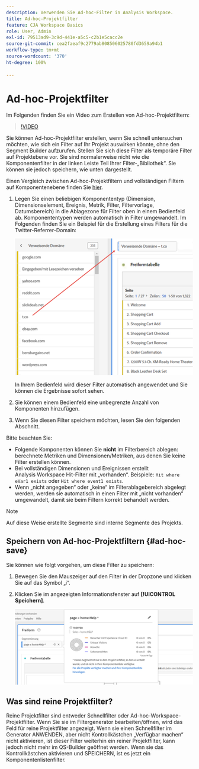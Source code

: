 ```yaml
---
description: Verwenden Sie Ad-hoc-Filter in Analysis Workspace.
title: Ad-hoc-Projektfilter
feature: CJA Workspace Basics
role: User, Admin
exl-id: 79513ad9-3c9d-441e-a5c5-c2b1e5cacc2e
source-git-commit: cea2faeaf9c2779ab808506025780fd3659a94b1
workflow-type: tm+mt
source-wordcount: '370'
ht-degree: 100%

---
```


# Ad-hoc-Projektfilter

Im Folgenden finden Sie ein Video zum Erstellen von Ad-hoc-Projektfiltern:

>[!VIDEO](https://video.tv.adobe.com/v/23978/?quality=12)

Sie können Ad-hoc-Projektfilter erstellen, wenn Sie schnell untersuchen möchten, wie sich ein Filter auf Ihr Projekt auswirken könnte, ohne den Segment Builder aufzurufen. Stellen Sie sich diese Filter als temporäre Filter auf Projektebene vor. Sie sind normalerweise nicht wie die Komponentenfilter in der linken Leiste Teil Ihrer Filter-„Bibliothek“. Sie können sie jedoch speichern, wie unten dargestellt.

Einen Vergleich zwischen Ad-hoc-Projektfiltern und vollständigen Filtern auf Komponentenebene finden Sie [hier](/help/components/filters/filters-overview.md).

1. Legen Sie einen beliebigen Komponententyp (Dimension, Dimensionselement, Ereignis, Metrik, Filter, Filtervorlage, Datumsbereich) in die Ablagezone für Filter oben in einem Bedienfeld ab. Komponententypen werden automatisch in Filter umgewandelt.
Im Folgenden finden Sie ein Beispiel für die Erstellung eines Filters für die Twitter-Referrer-Domain:

   ![](assets/ad-hoc1.png)

   In Ihrem Bedienfeld wird dieser Filter automatisch angewendet und Sie können die Ergebnisse sofort sehen.

1. Sie können einem Bedienfeld eine unbegrenzte Anzahl von Komponenten hinzufügen.
1. Wenn Sie diesen Filter speichern möchten, lesen Sie den folgenden Abschnitt.

Bitte beachten Sie:

* Folgende Komponenten können Sie **nicht** im Filterbereich ablegen: berechnete Metriken und Dimensionen/Metriken, aus denen Sie keine Filter erstellen können.
* Bei vollständigen Dimensionen und Ereignissen erstellt Analysis Workspace Hit-Filter mit „vorhanden“. Beispiele: `Hit where eVar1 exists` oder `Hit where event1 exists`.
* Wenn „nicht angegeben“ oder „keine“ im Filterablagebereich abgelegt werden, werden sie automatisch in einen Filter mit „nicht vorhanden“ umgewandelt, damit sie beim Filtern korrekt behandelt werden.

>[!NOTE]
>
>Auf diese Weise erstellte Segmente sind interne Segmente des Projekts.

## Speichern von Ad-hoc-Projektfiltern {#ad-hoc-save}

Sie können wie folgt vorgehen, um diese Filter zu speichern:

1. Bewegen Sie den Mauszeiger auf den Filter in der Dropzone und klicken Sie auf das Symbol „i“.
1. Klicken Sie im angezeigten Informationsfenster auf **[!UICONTROL Speichern]**.

   ![](assets/segment-info.png)

## Was sind reine Projektfilter?

Reine Projektfilter sind entweder Schnellfilter oder Ad-hoc-Workspace-Projektfilter. Wenn Sie sie im Filtergenerator bearbeiten/öffnen, wird das Feld für reine Projektfilter angezeigt. Wenn sie einen Schnellfilter im Generator ANWENDEN, aber nicht Kontrollkästchen „Verfügbar machen“ nicht aktivieren, ist dieser Filter weiterhin ein reiner Projektfilter, kann jedoch nicht mehr im QS-Builder geöffnet werden. Wenn sie das Kontrollkästchen aktivieren und SPEICHERN, ist es jetzt ein Komponentenlistenfilter.
